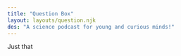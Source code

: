 ```yaml
---
title: "Question Box"
layout: layouts/question.njk
des: "A science podcast for young and curious minds!"
---
```


Just that